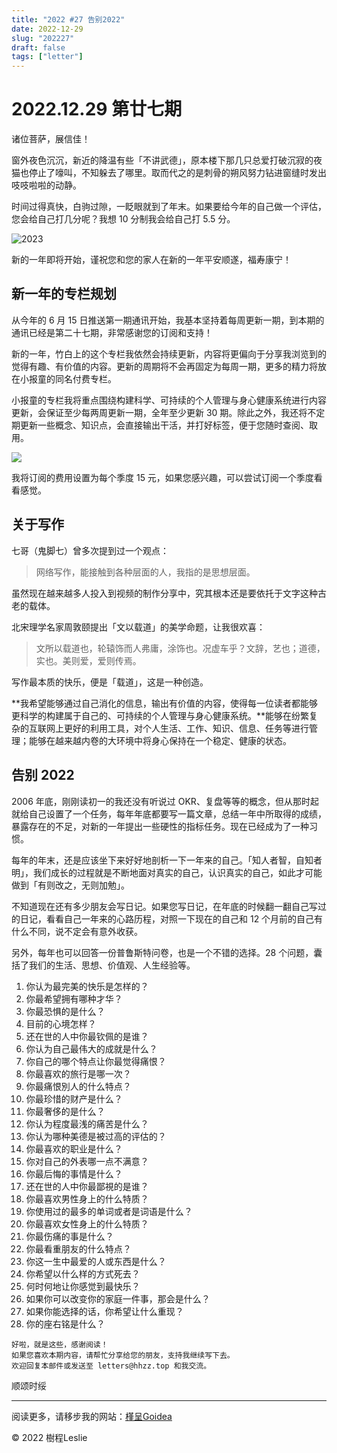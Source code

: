 ```yaml
---
title: "2022 #27 告别2022"
date: 2022-12-29
slug: "202227"
draft: false
tags: ["letter"]
---
```



# 2022.12.29 第廿七期

诸位菩萨，展信佳！

窗外夜色沉沉，新近的降温有些「不讲武德」，原本楼下那几只总爱打破沉寂的夜猫也停止了嚎叫，不知躲去了哪里。取而代之的是刺骨的朔风努力钻进窗缝时发出吱吱啦啦的动静。

时间过得真快，白驹过隙，一眨眼就到了年末。如果要给今年的自己做一个评估，您会给自己打几分呢？我想 10 分制我会给自己打 5.5 分。

![2023](https://hhzz-1300713987.cos.na-siliconvalley.myqcloud.com/2022/12/29/63ad59d35c347.png)

新的一年即将开始，谨祝您和您的家人在新的一年平安顺遂，福寿康宁！

## 新一年的专栏规划

从今年的 6 月 15 日推送第一期通讯开始，我基本坚持着每周更新一期，到本期的通讯已经是第二十七期，非常感谢您的订阅和支持！

新的一年，竹白上的这个专栏我依然会持续更新，内容将更偏向于分享我浏览到的觉得有趣、有价值的内容。更新的周期将不会再固定为每周一期，更多的精力将放在小报童的同名付费专栏。

小报童的专栏我将重点围绕构建科学、可持续的个人管理与身心健康系统进行内容更新，会保证至少每两周更新一期，全年至少更新 30 期。除此之外，我还将不定期更新一些概念、知识点，会直接输出干活，并打好标签，便于您随时查阅、取用。

![](https://hhzz-1300713987.cos.na-siliconvalley.myqcloud.com/2022/12/29/63ad593f00f35.png)

我将订阅的费用设置为每个季度 15 元，如果您感兴趣，可以尝试订阅一个季度看看感觉。

## 关于写作

七哥（鬼脚七）曾多次提到过一个观点：

> 网络写作，能接触到各种层面的人，我指的是思想层面。

虽然现在越来越多人投入到视频的制作分享中，究其根本还是要依托于文字这种古老的载体。

北宋理学名家周敦颐提出「文以载道」的美学命题，让我很欢喜：

> 文所以载道也，轮辕饰而人弗庸，涂饰也。况虚车乎？文辞，艺也；道德，实也。美则爱，爱则传焉。

写作最本质的快乐，便是「载道」，这是一种创造。

**我希望能够通过自己消化的信息，输出有价值的内容，使得每一位读者都能够更科学的构建属于自己的、可持续的个人管理与身心健康系统。**能够在纷繁复杂的互联网上更好的利用工具，对个人生活、工作、知识、信息、任务等进行管理；能够在越来越内卷的大环境中将身心保持在一个稳定、健康的状态。

## 告别 2022

2006 年底，刚刚读初一的我还没有听说过 OKR、复盘等等的概念，但从那时起就给自己设置了一个任务，每年年底都要写一篇文章，总结一年中所取得的成绩，暴露存在的不足，对新的一年提出一些硬性的指标任务。现在已经成为了一种习惯。

每年的年末，还是应该坐下来好好地剖析一下一年来的自己。「知人者智，自知者明」，我们成长的过程就是不断地面对真实的自己，认识真实的自己，如此才可能做到「有则改之，无则加勉」。

不知道现在还有多少朋友会写日记。如果您写日记，在年底的时候翻一翻自己写过的日记，看看自己一年来的心路历程，对照一下现在的自己和 12 个月前的自己有什么不同，说不定会有意外收获。

另外，每年也可以回答一份普鲁斯特问卷，也是一个不错的选择。28 个问题，囊括了我们的生活、思想、价值观、人生经验等。

1. 你认为最完美的快乐是怎样的？
2. 你最希望拥有哪种才华？
3. 你最恐惧的是什么？
4. 目前的心境怎样？
5. 还在世的人中你最钦佩的是谁？
6. 你认为自己最伟大的成就是什么？
7. 你自己的哪个特点让你最觉得痛恨？
8. 你最喜欢的旅行是哪一次？
9. 你最痛恨別人的什么特点？
10. 你最珍惜的财产是什么？
11. 你最奢侈的是什么？
12. 你认为程度最浅的痛苦是什么？
13. 你认为哪种美德是被过高的评估的？
14. 你最喜欢的职业是什么？
15. 你对自己的外表哪一点不满意？
16. 你最后悔的事情是什么？
17. 还在世的人中你最鄙視的是谁？
18. 你最喜欢男性身上的什么特质？
19. 你使用过的最多的单词或者是词语是什么？
20. 你最喜欢女性身上的什么特质？
21. 你最伤痛的事是什么？
22. 你最看重朋友的什么特点？
23. 你这一生中最爱的人或东西是什么？
24. 你希望以什么样的方式死去？
25. 何时何地让你感觉到最快乐？
26. 如果你可以改变你的家庭一件事，那会是什么？
27. 如果你能选择的话，你希望让什么重现？
28. 你的座右铭是什么？

```
好啦，就是这些，感谢阅读！
如果您喜欢本期内容，请帮忙分享给您的朋友，支持我继续写下去。
欢迎回复本邮件或发送至 letters@hhzz.top 和我交流。
```

顺颂时绥

---

阅读更多，请移步我的网站：[槿呈Goidea](https://www.justgoidea.com/)

© 2022 樹程Leslie
